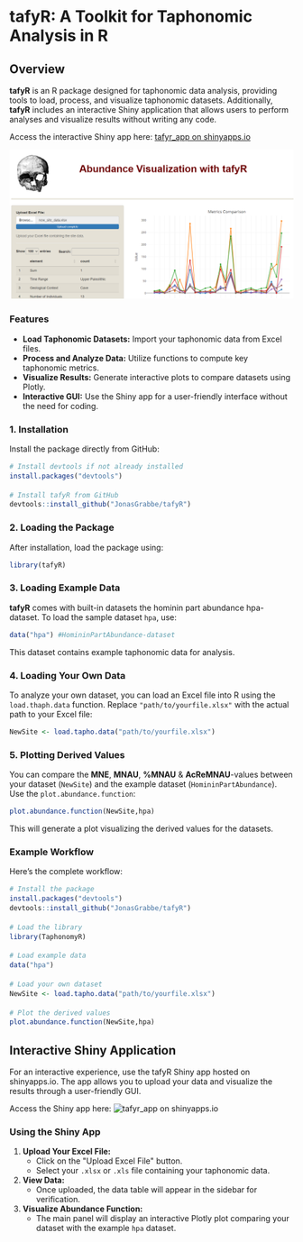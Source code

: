 # tafyR: A Toolkit for Taphonomic Analysis in R

## Overview

**tafyR** is an R package designed for taphonomic data analysis, providing tools to load, process, and visualize taphonomic datasets. Additionally, **tafyR** includes an interactive Shiny application that allows users to perform analyses and visualize results without writing any code.

Access the interactive Shiny app here: [tafyr_app on shinyapps.io](https://zojobx-jonas-grabbe.shinyapps.io/tafyr_app/)

![tafyR Shiny App Screenshot](https://github.com/JonasGrabbe/tafyR/blob/main/shiny_app_screenshot.png)

### Features

- **Load Taphonomic Datasets:** Import your taphonomic data from Excel files.
- **Process and Analyze Data:** Utilize functions to compute key taphonomic metrics.
- **Visualize Results:** Generate interactive plots to compare datasets using Plotly.
- **Interactive GUI:** Use the Shiny app for a user-friendly interface without the need for coding.


### 1. Installation

Install the package directly from GitHub:

```R
# Install devtools if not already installed
install.packages("devtools")

# Install tafyR from GitHub
devtools::install_github("JonasGrabbe/tafyR")
```

### 2. Loading the Package

After installation, load the package using:

```R
library(tafyR)
```

### 3. Loading Example Data

**tafyR** comes with built-in datasets the hominin part abundance hpa-dataset. To load the sample dataset `hpa`, use:

```R
data("hpa") #HomininPartAbundance-dataset
```

This dataset contains example taphonomic data for analysis.

### 4. Loading Your Own Data

To analyze your own dataset, you can load an Excel file into R using the `load.thaph.data` function. Replace `"path/to/yourfile.xlsx"` with the actual path to your Excel file:

```R
NewSite <- load.tapho.data("path/to/yourfile.xlsx")
```

### 5. Plotting Derived Values

You can compare the **MNE**, **MNAU**, **%MNAU** & **AcReMNAU**-values between your dataset (`NewSite`) and the example dataset (`HomininPartAbundance`). Use the `plot.abundance.function`:

```R
plot.abundance.function(NewSite,hpa)
```

This will generate a plot visualizing the derived values for the datasets.

### Example Workflow

Here’s the complete workflow:

```R
# Install the package
install.packages("devtools")
devtools::install_github("JonasGrabbe/tafyR")

# Load the library
library(TaphonomyR)

# Load example data
data("hpa")

# Load your own dataset
NewSite <- load.tapho.data("path/to/yourfile.xlsx")

# Plot the derived values
plot.abundance.function(NewSite,hpa)
```

## Interactive Shiny Application
For an interactive experience, use the tafyR Shiny app hosted on shinyapps.io. The app allows you to upload your data and visualize the results through a user-friendly GUI.

Access the Shiny app here: ![tafyr_app on shinyapps.io](https://zojobx-jonas-grabbe.shinyapps.io/tafyr_app/)

### Using the Shiny App

1. **Upload Your Excel File:**
   - Click on the "Upload Excel File" button.
   - Select your `.xlsx` or `.xls` file containing your taphonomic data.
2. **View Data:**
   - Once uploaded, the data table will appear in the sidebar for verification.
3. **Visualize Abundance Function:**
   - The main panel will display an interactive Plotly plot comparing your dataset with the example `hpa` dataset.
